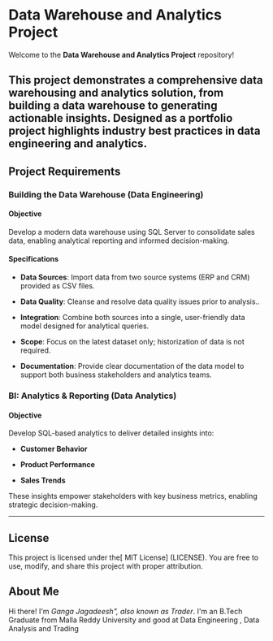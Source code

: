 # Data  Warehouse and Analytics Project

Welcome to the **Data Warehouse and Analytics Project** repository! 

This project demonstrates a comprehensive data warehousing and analytics solution, from building a data warehouse to generating actionable insights. Designed as a portfolio project highlights industry best practices in data engineering and analytics.
---

## Project Requirements

### Building the Data Warehouse (Data Engineering) 


#### Objective

Develop a modern data warehouse using SQL Server to consolidate sales data, enabling analytical reporting and informed decision-making.


 #### Specifications

 - **Data Sources**: Import data from two source systems (ERP and CRM) provided as CSV files.

 - **Data Quality**: Cleanse and resolve data quality issues prior to analysis..

 - **Integration**: Combine both sources into a single, user-friendly data model designed for analytical queries.

 - **Scope**: Focus on the latest dataset only; historization of data is not required.

- **Documentation**: Provide clear documentation of the data model to support both business stakeholders and analytics teams.

### BI: Analytics & Reporting (Data Analytics)


 #### Objective

 Develop SQL-based analytics to deliver detailed insights into:

 - **Customer Behavior**

- **Product Performance**

- **Sales Trends**

 These insights empower stakeholders with key business metrics, enabling strategic decision-making.

 ---
 
## License
This project is licensed under the[ MIT License] (LICENSE). You are free to use, modify, and share this project with proper attribution.



## About Me
Hi there! I'm *Ganga Jagadeesh", also known as Trader*. I'm an B.Tech Graduate from Malla Reddy University and good at Data Engineering , Data Analysis and Trading

